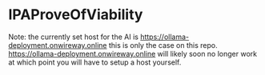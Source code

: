 # IPAProveOfViability

Note:
the currently set host for the AI is https://ollama-deployment.onwireway.online this is only the case on this repo.
https://ollama-deployment.onwireway.online will likely soon no longer work at which point you will have to setup a host yourself.
